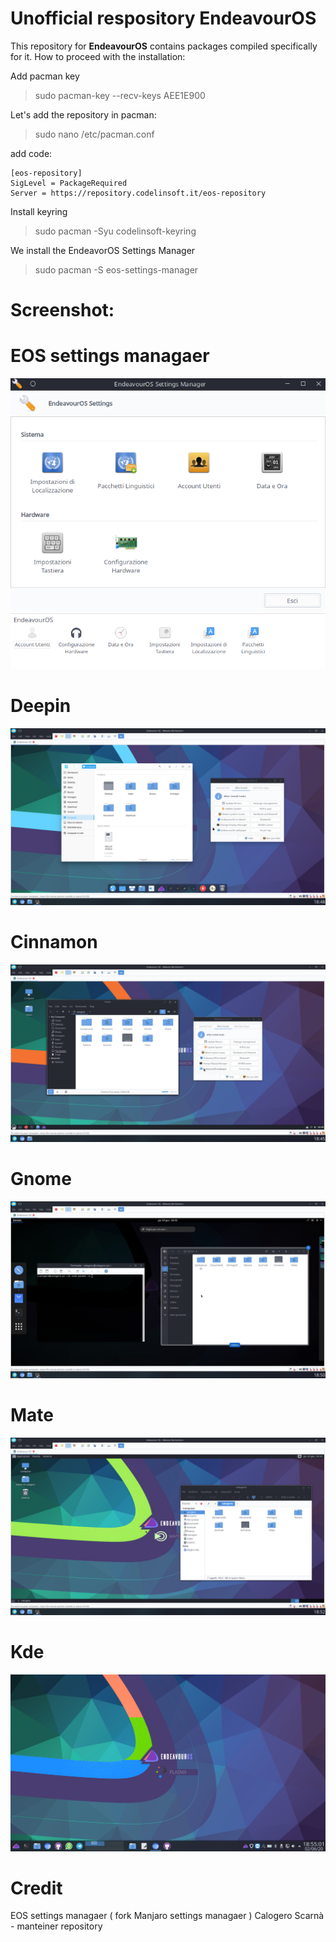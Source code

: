 # Unofficial respository EndeavourOS

This repository for **EndeavourOS** contains packages compiled specifically for it. How to proceed with the installation:

Add pacman key
> sudo pacman-key --recv-keys AEE1E900

Let's add the repository in pacman:

> sudo nano /etc/pacman.conf

add code:

```
[eos-repository] 
SigLevel = PackageRequired
Server = https://repository.codelinsoft.it/eos-repository
```
Install keyring
> sudo pacman -Syu codelinsoft-keyring

We install the EndeavorOS Settings Manager

>sudo pacman -S eos-settings-manager

# Screenshot:

# EOS settings managaer
![eos_settings_manager](/screenshot_theme/eos_settings_manager.png)
![eos_settings_manager](/screenshot_theme/eos_settings_manager_plasma.png)

# Deepin 
![deepin_theme](/screenshot_theme/deepin_theme.png)

# Cinnamon 
![cinnamon_theme](/screenshot_theme/cinnamon_theme.png)

# Gnome 
![gnome_theme](/screenshot_theme/gnome_theme.png)

# Mate
![mate_theme](/screenshot_theme/mate_theme.png)

# Kde
![kde_theme](/screenshot_theme/kde_theme.png)

# Credit
EOS settings managaer ( fork Manjaro settings managaer )
Calogero Scarnà - manteiner repository
